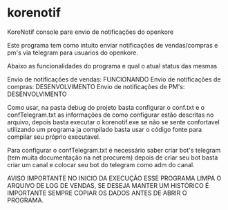 # korenotif
KoreNotif console pare envio de notificações do openkore

Este programa tem como intuito enviar notificações de vendas/compras e pm's via telegram para usuarios do openkore.

Abaixo as funcionalidades do programa e qual o atual status das mesmas

Envio de notificações de vendas: FUNCIONANDO
Envio de notificações de compras: DESENVOLVIMENTO
Envio de notificações de PM's: DESENVOLVIMENTO

Como usar, na pasta debug do projeto basta configurar o conf.txt e o confTelegram.txt as informações de como configurar estão descritas no arquivo, depois basta executar o korenotif.exe se não se sente confortavel utilizando um programa ja compilado basta usar o código fonte para compilar seu próprio executavel.

Para configurar o confTelegram.txt é necessário saber criar bot's telegram (tem muita documentação na net procurem) depois de criar seu bot basta criar um canal e colocar seu bot do telegram como adm do canal.

AVISO IMPORTANTE NO INICIO DA EXECUÇÃO ESSE PROGRAMA LIMPA O ARQUIVO DE LOG DE VENDAS, SE DESEJA MANTER UM HISTÓRICO É IMPORTANTE SEMPRE COPIAR OS DADOS ANTES DE ABRIR O PROGRAMA.

